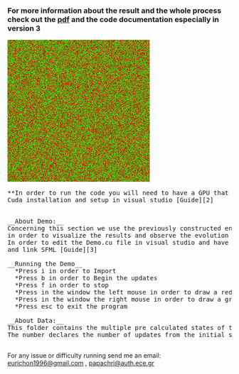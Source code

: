 ### For more information about the result and the whole process check out the [pdf][1] and the code documentation especially in **version 3**

![](model_evolution.gif)

<pre>
**In order to run the code you will need to have a GPU that supports cuda!
Cuda installation and setup in visual studio [Guide][2]


__About Demo:__
Concerning this section we use the previously constructed engine in cuda (v3) and the c++ library SFML
in order to visualize the results and observe the evolution process of the model.
In order to edit the Demo.cu file in visual studio and have a succesfull run you will have also to download
and link SFML [Guide][3]

__Running the Demo__
  *Press i in order to Import
  *Press b in order to Begin the updates
  *Press f in order to stop
  *Press in the window the left mouse in order to draw a red line
  *Press in the window the right mouse in order to draw a green line
  *Press esc to exit the program

__About Data:__
This folder contains the multiple pre calculated states of the model in order to validate our programs.
The number declares the number of updates from the initial state <conf-init.bin>.

</pre>
[1]: https://github.com/eurichon/ISING-MODEL-IN-CUDA/blob/master/Report.pdf
[2]: https://www.youtube.com/watch?v=cuCWbztXk4Y
[3]: https://www.sfml-dev.org/tutorials/2.5/start-vc.php


For any issue or difficulty running send me an email: eurichon1996@gmail.com , papachri@auth.ece.gr
